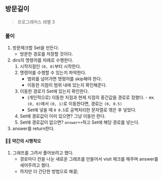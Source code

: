 ## 방문길이

> 프로그래머스 레벨 3

### 풀이

1. 방문체크할 Set을 만든다.
   - 방문한 경로를 저장할 것이다.
2. dirs의 명령어를 차례로 수행한다.
   1. 시작지점인 `(0, 0)`부터 시작한다.
   2. 명령어를 수행할 수 있는지 파악한다.
      - 범위를 넘어가면 명령어를 skip해야 한다.
      - 이동한 지점이 범위 내에 있는지 확인해준다.
   3. 이동한 경로가 Set에 있는지 확인한다.
      - (개인적으로) 이동한 지점과 현재 지점의 중간값을 경로로 정했다. - ex. `(0, 0)`에서 `(0, 1)`로 이동한다면, 경로는 `(0, 0.5)`
      - Set에 넣을 때 `0 0.5`로 공백처리한 문자열로 엮은 후 넣었다.
   4. Set에 경로값이 이미 있으면? 그냥 이동만 한다.
   5. Set에 경로값이 없으면? `answer++`하고 Set에 해당 경로를 넣는다.
3. answer를 return한다.

#### 🤦‍♀️ 약간의 시행착오

1. 그래프를 그려서 풀어보려고 했다.
   - 경로마다 칸을 나눈 새로운 그래프를 만들어서 visit 체크를 해주며 answer를 세어주려고 했다.
   - 하지만 더 간단한 방법으로 해결;
